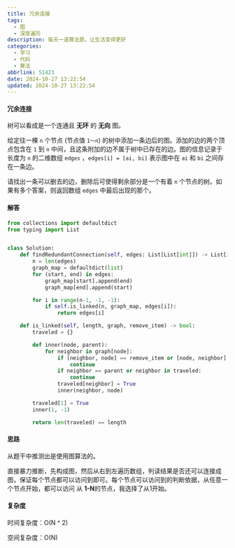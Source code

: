 ```yaml
---
title: 冗余连接
tags:
  - 图
  - 深度遍历
description: 每天一道算法题，让生活变得更好
categories:
  - 学习
  - 代码
  - 算法
abbrlink: 51423
date: 2024-10-27 13:22:54
updated: 2024-10-27 13:22:54
---
```


#### 冗余连接

树可以看成是一个连通且 **无环** 的 **无向** 图。

给定往一棵 `n` 个节点 (节点值 `1～n`) 的树中添加一条边后的图。添加的边的两个顶点包含在 `1` 到 `n` 中间，且这条附加的边不属于树中已存在的边。图的信息记录于长度为 `n` 的二维数组 `edges` ，`edges[i] = [ai, bi]` 表示图中在 `ai` 和 `bi` 之间存在一条边。

请找出一条可以删去的边，删除后可使得剩余部分是一个有着 `n` 个节点的树。如果有多个答案，则返回数组 `edges` 中最后出现的那个。

#### 解答

```python
from collections import defaultdict
from typing import List


class Solution:
    def findRedundantConnection(self, edges: List[List[int]]) -> List[int]:
        n = len(edges)
        graph_map = defaultdict(list)
        for (start, end) in edges:
            graph_map[start].append(end)
            graph_map[end].append(start)

        for i in range(n-1, -1, -1):
            if self.is_linked(n, graph_map, edges[i]):
                return edges[i]

    def is_linked(self, length, graph, remove_item) -> bool:
        traveled = {}

        def inner(node, parent):
            for neighbor in graph[node]:
                if [neighbor, node] == remove_item or [node, neighbor] == remove_item:
                    continue
                if neighbor == parent or neighbor in traveled:
                    continue
                traveled[neighbor] = True
                inner(neighbor, node)

        traveled[1] = True
        inner(1, -1)

        return len(traveled) == length
```

#### 思路

从题干中推测出是使用图算法的。

直接暴力推断，先构成图，然后从右到左遍历数组，判读结果是否还可以连接成图，保证每个节点都可以访问到即可。每个节点可以访问到的判断依据，从任意一个节点开始，都可以访问 从 **1-N**的节点，我选择了从1开始。

#### 复杂度

时间复杂度：O(N ^ 2)

空间复杂度：O(N)
